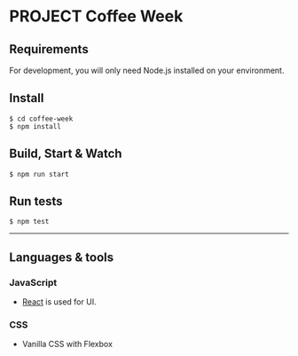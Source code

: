 # PROJECT Coffee Week

## Requirements

For development, you will only need Node.js installed on your environment.

## Install

    $ cd coffee-week
    $ npm install

## Build, Start & Watch

    $ npm run start

## Run tests

    $ npm test

---

## Languages & tools

### JavaScript

- [React](http://facebook.github.io/react) is used for UI.

### CSS

- Vanilla CSS with Flexbox

